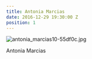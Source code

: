 ```yaml
---
title: Antonia Marcias
date: 2016-12-29 19:30:00 Z
position: 1
---
```


![antonia_marcias10-55df0c.jpg](/uploads/antonia_marcias10-55df0c.jpg)

Antonia Marcias